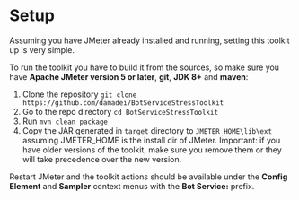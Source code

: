 # Setup
Assuming you have JMeter already installed and running, setting this toolkit up is very simple.

To run the toolkit you have to build it from the sources, so make sure you have **Apache JMeter version 5 or later**, **git**, **JDK 8+** and **maven**: 

1. Clone the repository `git clone https://github.com/damadei/BotServiceStressToolkit`
1. Go to the repo directory `cd BotServiceStressToolkit`
1. Run `mvn clean package`
1. Copy the JAR generated in `target` directory to `JMETER_HOME\lib\ext` assuming JMETER_HOME is the install dir of JMeter. Important: if you have older versions of the toolkit, make sure you remove them or they will take precedence over the new version.

Restart JMeter and the toolkit actions should be available under the **Config Element** and **Sampler** context menus with the **Bot Service:** prefix.